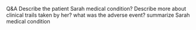 Q&A
Describe the patient Sarah medical condition?
Describe more about clinical trails taken by her?
what was the adverse event?
summarize Sarah medical condition
